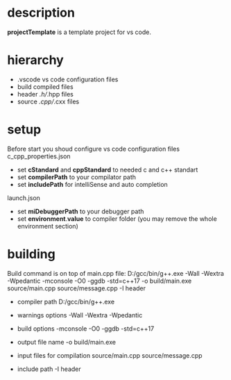# description
**projectTemplate** is a template project for vs code.

# hierarchy
- .vscode
vs code configuration files
- build
compiled files
- header
*.h/*.hpp files
- source
*.cpp/*.cxx files

# setup
Before start you shoud configure vs code configuration files
c_cpp_properties.json
- set **cStandard** and **cppStandard** to needed c and c++ standart
- set **compilerPath** to your compilator path
- set **includePath** for intelliSense and auto completion

launch.json
- set **miDebuggerPath** to your debugger path
- set **environment**.**value** to compiler folder (you may remove the whole environment section)

# building
Build command is on top of main.cpp file:
D:/gcc/bin/g++.exe -Wall -Wextra -Wpedantic -mconsole -O0 -ggdb -std=c++17 -o build/main.exe source/main.cpp source/message.cpp -I header

- compiler path
D:/gcc/bin/g++.exe

- warnings options
-Wall -Wextra -Wpedantic

- build options
-mconsole -O0 -ggdb -std=c++17

- output file name
-o build/main.exe

- input files for compilation
source/main.cpp source/message.cpp

- include path
-I header
